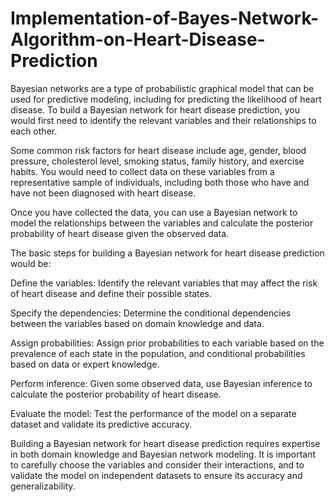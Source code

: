 # Implementation-of-Bayes-Network-Algorithm-on-Heart-Disease-Prediction

Bayesian networks are a type of probabilistic graphical model that can be used for predictive modeling, including for predicting the likelihood of heart disease. To build a Bayesian network for heart disease prediction, you would first need to identify the relevant variables and their relationships to each other.

Some common risk factors for heart disease include age, gender, blood pressure, cholesterol level, smoking status, family history, and exercise habits. You would need to collect data on these variables from a representative sample of individuals, including both those who have and have not been diagnosed with heart disease.

Once you have collected the data, you can use a Bayesian network to model the relationships between the variables and calculate the posterior probability of heart disease given the observed data.

The basic steps for building a Bayesian network for heart disease prediction would be:

Define the variables: Identify the relevant variables that may affect the risk of heart disease and define their possible states.

Specify the dependencies: Determine the conditional dependencies between the variables based on domain knowledge and data.

Assign probabilities: Assign prior probabilities to each variable based on the prevalence of each state in the population, and conditional probabilities based on data or expert knowledge.

Perform inference: Given some observed data, use Bayesian inference to calculate the posterior probability of heart disease.

Evaluate the model: Test the performance of the model on a separate dataset and validate its predictive accuracy.

Building a Bayesian network for heart disease prediction requires expertise in both domain knowledge and Bayesian network modeling. It is important to carefully choose the variables and consider their interactions, and to validate the model on independent datasets to ensure its accuracy and generalizability.
